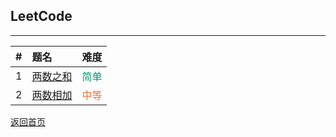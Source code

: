 ## **LeetCode**
------------------

|#|题名|难度|
|:-|:-|:-:|
|1|[两数之和](https://maxwell-l.github.io/WriteSomething/leetcode/twoSum)|<font color="#009975">简单</font>|
|2|[两数相加](https://maxwell-l.github.io/WriteSomething/leetcode/addTwoNumbers)|<font color="#ED7336">中等</font>|






[返回首页](https://maxwell-l.github.io/WriteSomething)
